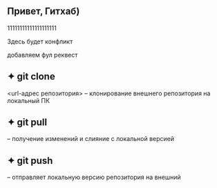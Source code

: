 ## Привет, Гитхаб)

11111111111111111111

Здесь будет конфликт

добавляем фул реквест
## ✦    git clone  
 <url-адрес репозитория> – клонирование внешнего репозитория на  локальный ПК
## ✦    git pull  
 – получение изменений и слияние с локальной версией
## ✦    git push   
– отправляет локальную версию репозитория на внешний
